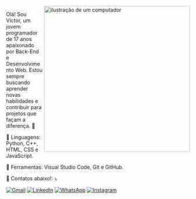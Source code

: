<img src="https://raw.githubusercontent.com/MicaelliMedeiros/micaellimedeiros/master/image/computer-illustration.png" alt="ilustração de um computador" min-width="400px" max-width="400px" width="400px" align="right">

<p align="left"> 
  Olá! Sou Victor, um jovem programador de 17 anos apaixonado por Back-End e Desenvolvimento Web.
  Estou sempre buscando aprender novas habilidades e contribuir para projetos que façam a diferença. 🚀
</p>

<p align="left">
  🐔 Linguagens: Python, C++, HTML, CSS e JavaScript.
</p>

<p align="left">
  💼 Ferramentas: Visual Studio Code, Git e GitHub.
</p>

<p align="left">
  💌 Contatos abaixo!: ⤵️
</p>

<p align="left">
  <a href="#" title="Gmail: victordias8778@gmail.com">
  <img src="https://img.shields.io/badge/-Gmail-FF0000?style=flat-square&labelColor=FF0000&logo=gmail&logoColor=white&link=LINK-DO-SEU-GMAIL" alt="Gmail"/></a>
  <a href="https://www.linkedin.com/in/victor-dias-b46700324/" title="LinkedIn">
  <img src="https://img.shields.io/badge/-Linkedin-0e76a8?style=flat-square&logo=Linkedin&logoColor=white&link=LINK-DO-SEU-LINKEDIN" alt="LinkedIn"/></a>
  <a href="http://Wa.me/+5519981511645" title="WhatsApp">
  <img src="https://img.shields.io/badge/-WhatsApp-25d366?style=flat-square&labelColor=25d366&logo=whatsapp&logoColor=white&link=API-DO-SEU-WHATSAPP" alt="WhatsApp"/></a>
  <a href="https://www.instagram.com/vrg8778/" title="Instagram">
  <img src="https://img.shields.io/badge/-Instagram-DF0174?style=flat-square&labelColor=DF0174&logo=instagram&logoColor=white&link=LINK-DO-SEU-INSTAGRAM" alt="Instagram"/></a>
</p>
